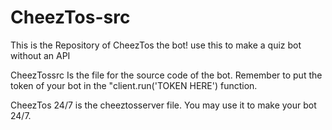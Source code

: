 # CheezTos-src
This is the Repository of CheezTos the bot! use this to make a quiz bot without an API

CheezTossrc Is the file for the source code of the bot.
Remember to put the token of your bot in the "client.run('TOKEN HERE') function.

CheezTos 24/7 is the cheeztosserver file.
You may use it to make your bot 24/7.
